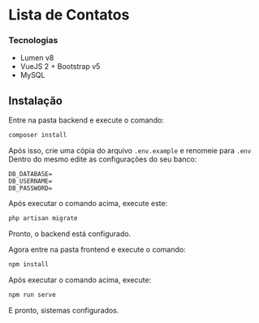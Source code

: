 # Lista de Contatos

### Tecnologias

- Lumen v8
- VueJS 2 + Bootstrap v5
- MySQL

## Instalação


Entre na pasta backend e execute o comando:
```sh
composer install
```

Após isso, crie uma cópia do arquivo ```.env.example``` e renomeie para ```.env```
Dentro do mesmo edite as configurações do seu banco:
```
DB_DATABASE=
DB_USERNAME=
DB_PASSWORD=
``` 

Após executar o comando acima, execute este:
```sh
php artisan migrate
```

Pronto, o backend está configurado.

Agora entre na pasta frontend e execute o comando:
```sh
npm install
```
Após executar o comando acima, execute:
```sh
npm run serve
```

E pronto, sistemas configurados.
